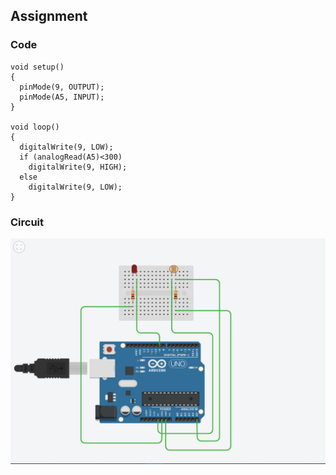 ## Assignment

### Code

```
void setup()
{
  pinMode(9, OUTPUT);
  pinMode(A5, INPUT);
}

void loop()
{
  digitalWrite(9, LOW);
  if (analogRead(A5)<300)
    digitalWrite(9, HIGH);
  else
    digitalWrite(9, LOW);
}
```

### Circuit

![Photoresistor](./Photoresistor.png)
